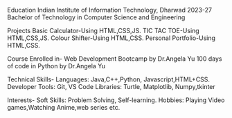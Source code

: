 Education
Indian Institute of Information Technology, Dharwad 2023-27
Bachelor of Technology in Computer Science and Engineering

Projects
Basic Calculator-Using HTML,CSS,JS.
TIC TAC TOE-Using HTML,CSS,JS.
Colour Shifter-Using HTML,CSS.
Personal Portfolio-Using HTML,CSS.

Course Enrolled in-
Web Development Bootcamp by Dr.Angela Yu
100 days of code in Python by Dr.Angela Yu

Technical Skills-
Languages: Java,C++,Python, Javascript,HTML+CSS.
Developer Tools: Git, VS Code
Libraries: Turtle, Matplotlib, Numpy,tkinter

Interests-
Soft Skills: Problem Solving, Self-learning.
Hobbies: Playing Video games,Watching Anime,web series etc.
